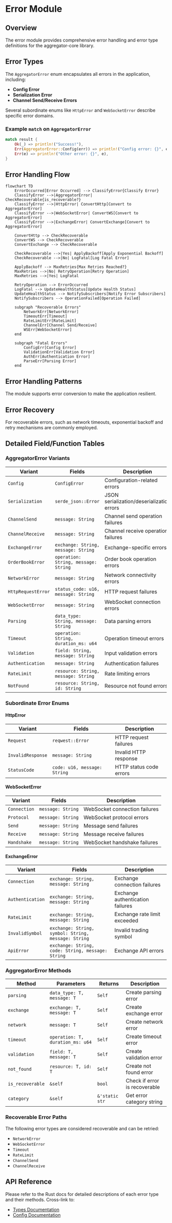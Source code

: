 # Error Module

## Overview

The error module provides comprehensive error handling and error type definitions for the aggregator-core library.

## Error Types

The `AggregatorError` enum encapsulates all errors in the application, including:
- **Config Error**
- **Serialization Error**
- **Channel Send/Receive Errors**

Several subordinate enums like `HttpError` and `WebSocketError` describe specific error domains.

### Example `match` on `AggregatorError`

```rust
match result {
    Ok(_) => println!("Success!"),
    Err(AggregatorError::Config(err)) => println!("Config error: {}", err),
    Err(e) => println!("Other error: {}", e),
}
```

## Error Handling Flow

```mermaid
flowchart TD
    ErrorOccurred[Error Occurred] --> ClassifyError{Classify Error}
    ClassifyError -->|AggregatorError| CheckRecoverable{is_recoverable?}
    ClassifyError -->|HttpError| ConvertHttp[Convert to AggregatorError]
    ClassifyError -->|WebSocketError| ConvertWS[Convert to AggregatorError]
    ClassifyError -->|ExchangeError| ConvertExchange[Convert to AggregatorError]
    
    ConvertHttp --> CheckRecoverable
    ConvertWS --> CheckRecoverable
    ConvertExchange --> CheckRecoverable
    
    CheckRecoverable -->|Yes| ApplyBackoff[Apply Exponential Backoff]
    CheckRecoverable -->|No| LogFatal[Log Fatal Error]
    
    ApplyBackoff --> MaxRetries{Max Retries Reached?}
    MaxRetries -->|No| RetryOperation[Retry Operation]
    MaxRetries -->|Yes| LogFatal
    
    RetryOperation --> ErrorOccurred
    LogFatal --> UpdateHealthStatus[Update Health Status]
    UpdateHealthStatus --> NotifySubscribers[Notify Error Subscribers]
    NotifySubscribers --> OperationFailed[Operation Failed]
    
    subgraph "Recoverable Errors"
        NetworkErr[NetworkError]
        TimeoutErr[Timeout]
        RateLimitErr[RateLimit]
        ChannelErr[Channel Send/Receive]
        WSErr[WebSocketError]
    end
    
    subgraph "Fatal Errors"
        ConfigErr[Config Error]
        ValidationErr[Validation Error]
        AuthErr[Authentication Error]
        ParseErr[Parsing Error]
    end
```

## Error Handling Patterns

The module supports error conversion to make the application resilient.

## Error Recovery

For recoverable errors, such as network timeouts, exponential backoff and retry mechanisms are commonly employed.

## Detailed Field/Function Tables

### AggregatorError Variants

| Variant | Fields | Description |
|---------|--------|-------------|
| `Config` | `ConfigError` | Configuration-related errors |
| `Serialization` | `serde_json::Error` | JSON serialization/deserialization errors |
| `ChannelSend` | `message: String` | Channel send operation failures |
| `ChannelReceive` | `message: String` | Channel receive operation failures |
| `ExchangeError` | `exchange: String, message: String` | Exchange-specific errors |
| `OrderBookError` | `operation: String, message: String` | Order book operation errors |
| `NetworkError` | `message: String` | Network connectivity errors |
| `HttpRequestError` | `status_code: u16, message: String` | HTTP request failures |
| `WebSocketError` | `message: String` | WebSocket connection errors |
| `Parsing` | `data_type: String, message: String` | Data parsing errors |
| `Timeout` | `operation: String, duration_ms: u64` | Operation timeout errors |
| `Validation` | `field: String, message: String` | Input validation errors |
| `Authentication` | `message: String` | Authentication failures |
| `RateLimit` | `resource: String, message: String` | Rate limiting errors |
| `NotFound` | `resource: String, id: String` | Resource not found errors |

### Subordinate Error Enums

#### HttpError

| Variant | Fields | Description |
|---------|--------|-------------|
| `Request` | `reqwest::Error` | HTTP request failures |
| `InvalidResponse` | `message: String` | Invalid HTTP response |
| `StatusCode` | `code: u16, message: String` | HTTP status code errors |

#### WebSocketError

| Variant | Fields | Description |
|---------|--------|-------------|
| `Connection` | `message: String` | WebSocket connection failures |
| `Protocol` | `message: String` | WebSocket protocol errors |
| `Send` | `message: String` | Message send failures |
| `Receive` | `message: String` | Message receive failures |
| `Handshake` | `message: String` | WebSocket handshake failures |

#### ExchangeError

| Variant | Fields | Description |
|---------|--------|-------------|
| `Connection` | `exchange: String, message: String` | Exchange connection failures |
| `Authentication` | `exchange: String, message: String` | Exchange authentication failures |
| `RateLimit` | `exchange: String, message: String` | Exchange rate limit exceeded |
| `InvalidSymbol` | `exchange: String, symbol: String, message: String` | Invalid trading symbol |
| `ApiError` | `exchange: String, code: String, message: String` | Exchange API errors |

### AggregatorError Methods

| Method | Parameters | Returns | Description |
|--------|------------|---------|-------------|
| `parsing` | `data_type: T, message: T` | `Self` | Create parsing error |
| `exchange` | `exchange: T, message: T` | `Self` | Create exchange error |
| `network` | `message: T` | `Self` | Create network error |
| `timeout` | `operation: T, duration_ms: u64` | `Self` | Create timeout error |
| `validation` | `field: T, message: T` | `Self` | Create validation error |
| `not_found` | `resource: T, id: T` | `Self` | Create not found error |
| `is_recoverable` | `&self` | `bool` | Check if error is recoverable |
| `category` | `&self` | `&'static str` | Get error category string |

### Recoverable Error Paths

The following error types are considered recoverable and can be retried:
- `NetworkError`
- `WebSocketError`
- `Timeout`
- `RateLimit`
- `ChannelSend`
- `ChannelReceive`

## API Reference

Please refer to the Rust docs for detailed descriptions of each error type and their methods. Cross-link to:
- [Types Documentation](types.md)
- [Config Documentation](config.md)
